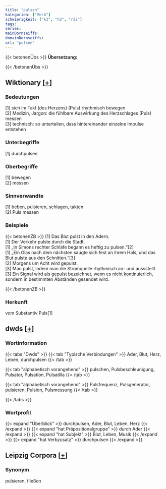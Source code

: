 ```yaml
---
title: "pulsen"
kategorien: ["Verb"]
schwierigkeit: ["k3", "h2", "r22"]
tags:
series:
mainDornseiffs:
domainDornseiffs:
url: "pulsen"
---
```


{{< betonenÜbs >}}
**Übersetzung:**  
  
{{< /betonenÜbs >}}

## Wiktionary [[+](https://de.wiktionary.org/wiki/pulsen)]

### Bedeutungen
[1] sich im Takt (des Herzens) (Puls) rhythmisch bewegen  
[2] Medizin, Jargon: die fühlbare Auswirkung des Herzschlages (Puls) messen  
[3] technisch: so unterteilen, dass hintereinander einzelne Impulse entstehen  

### Unterbegriffe
[1] durchpulsen  

### Oberbegriffe
[1] bewegen  
[2] messen  

### Sinnverwandte
[1] beben, pulsieren, schlagen, takten  
[2] Puls messen  

### Beispiele
{{< betonenZB >}}
[1] Das Blut pulst in den Adern.  
[1] Der Verkehr pulste durch die Stadt.  
[1] „In Simons rechter Schläfe begann es heftig zu pulsen.“[2]  
[1] „Ein Glas nach dem nächsten saugte sich fest an ihrem Hals, und das Blut pulste aus den Schnitten.“[3]  
[2] Morgens um Acht wird gepulst.  
[3] Man pulst, indem man die Stromquelle rhythmisch an- und aussstellt.  
[3] Ein Signal wird als gepulst bezeichnet, wenn es nicht kontinuierlich, sondern in bestimmten Abständen gesendet wird.  

{{< /betonenZB >}}
### Herkunft
vom Substantiv Puls[1]  



## dwds [[+](https://www.dwds.de/wb/pulsen)]

### Wortinformation
{{< tabs "Dwds" >}}
{{< tab "Typische Verbindungen" >}}
Ader, Blut, Herz, Leben, durchpulsen
{{< /tab >}}

{{< tab "alphabetisch vorangehend" >}}
pulschen, Pulsbeschleunigung, Pulsator, Pulsation, Pulsatilla
{{< /tab >}}

{{< tab "alphabetisch vorangehend" >}}
Pulsfrequenz, Pulsgenerator, pulsieren, Pulsion, Pulsmessung
{{< /tab >}}

{{< /tabs >}}

### Wortprofil
{{< expand "Überblick" >}} durchpulsen, Ader, Blut, Leben, Herz {{< /expand >}}
{{< expand "hat Präpositionalgruppe" >}} durch Ader {{< /expand >}}
{{< expand "hat Subjekt" >}} Blut, Leben, Musik {{< /expand >}}
{{< expand "hat Verbzusatz" >}} durchpulsen {{< /expand >}}

## Leipzig Corpora [[+](https://corpora.uni-leipzig.de/en/res?word=pulsen&corpusId=deu_newscrawl-public_2018)]


### Synonym
pulsieren, fließen

